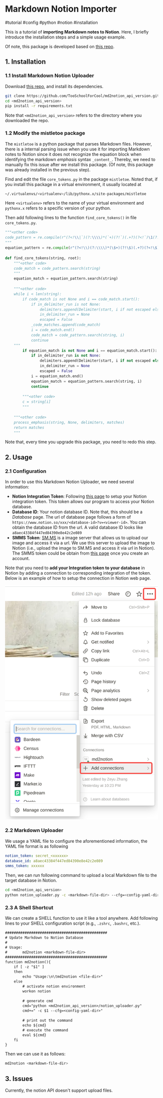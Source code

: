 # Markdown Notion Importer

#tutorial #config #python #notion #installation

This is a tutorial of **importing Markdown notes to Notion**. Here, I briefly introduce the installation steps and a simple usage example. 

Of note, this package is developed based on [this repo](https://github.com/veya2ztn/md2notion_api_version).

## 1. Installation

### 1.1 Install Markdown Notion Uploader

Download [this repo](https://github.com/TooSchoolForCool/md2notion_api_version), and install its dependencies.

```bash
git clone https://github.com/TooSchoolForCool/md2notion_api_version.git
cd <md2notion_api_version>
pip install -r requirements.txt
```

Note that `<md2notion_api_version>` refers to the directory where you downloaded the repo.

### 1.2 Modify the mistletoe package

The `mistletoe` is a python package that parses Markdown files. However, there is a internal parsing issue when you use it for importing Markdown notes to Notion since it does not recognize the equation block when identifying the markdown *emphasis* syntax `_content_`. Thereby, we need to manually fix this issue after we install this package. (Of note, this package was already installed in the previous step).

Find and edit the file `core_tokens.py` in the package `mistletoe`. Noted that, if you install this package in a virtual environment, it usually located at

```bash
~/.virtualenvs/<virtualenv>/lib/pythonx.x/site-packages/mistletoe
```

Here `<virtualenv>` refers to the name of your virtual environment and `pythonx.x` refers to a specific version of your python.

Then add following lines to the function `find_core_tokens()` in file `core_tokens.py`.


```python
"""<other code>
code_pattern = re.compile(r"(?<!\\|`)(?:\\\\)*(`+)(?!`)(.+?)(?<!`)\1(?!`)", re.DOTALL)
"""
equation_pattern = re.compile(r"(?<!\\)(?:\\\\)*(\$+)(?!\$)(.+?)(?<!\$)\1(?!\$)", re.DOTALL)

def find_core_tokens(string, root):
    """<other code>
    code_match = code_pattern.search(string)
    """
    equation_match = equation_pattern.search(string)
    
    """<other code>
    while i < len(string):
        if code_match is not None and i == code_match.start():
            if in_delimiter_run is not None:
                delimiters.append(Delimiter(start, i if not escaped else i-1, string))
                in_delimiter_run = None
                escaped = False
            _code_matches.append(code_match)
            i = code_match.end()
            code_match = code_pattern.search(string, i)
            continue
    """
        if equation_match is not None and i == equation_match.start():
            if in_delimiter_run is not None:
                delimiters.append(Delimiter(start, i if not escaped else i-1, string))
                in_delimiter_run = None
                escaped = False
            i = equation_match.end()
            equation_match = equation_pattern.search(string, i)
            continue
        
        """<other code>
        c = string[i]
        """
    
    """<other code>
    process_emphasis(string, None, delimiters, matches)
    return matches
    """
```

Note that, every time you upgrade this package, you need to redo this step.

## 2. Usage

### 2.1 Configuration

In order to use this Markdown Notion Uploader, we need several information:

- **Notion Integration Token**: Following [this page](https://www.notion.so/my-integrations) to setup your Notion integration token. This token allows our program to access your Notion database.
- **Database ID**: Your notion database ID. Note that, this should be a *Database* page. The url of database page follows a form of `https://www.notion.so/xxx/<database-id>?v=<viewer-id>`. You can obtain the database ID from the url. A valid database ID looks like `a8aec43384f447ed84390e8e42c2e089`
- **SMMS Token**: [SM.MS](https://sm.ms/) is a image server that allows us to upload our image and access it via a url. We use this server to upload the image to Notion (i.e., upload the image to SM.MS and access it via url in Notion). The SMMS token could be obtain from [this page](https://sm.ms/home/apitoken) once you create an account.

Note that you need to **add your Integration token to your database** in Notion by adding a connection to corresponding integration of the token. Below is an example of how to setup the connection in Notion web page. 

![image-20230725111940261](./assets/image-20230725111940261.png)

### 2.2 Markdown Uploader

We usage a YAML file to configure the aforementioned information, the YAML file format is as following

```yaml
notion_token: secret_<xxxxxx>
database_id: a8aec43384f447ed84390e8e42c2e089
smms_token: xxxxxx
```

Then, we can run following command to upload a local Markdown file to the target database in Notion.

```bash
cd <md2notion_api_version>
python notion_uploader.py -c <markdown-file-dir> --cfg=<config-yaml-dir>
```

### 2.3 A Shell Shortcut

We can create a SHELL function to use it like a tool anywhere. Add following lines to your SHELL configuration script (e.g., `.zshrc`, `.bashrc`, etc.).

```shell
###############################################
# Update Markdown to Notion Database
#
# Usage:
#       md2notion <markdown-file-dir>
###############################################
function md2notion(){
    if [ -z "$1" ]
    then
        echo "Usage:\n\tmd2notion <file-dir>"
    else
        # activate notion environment
        workon notion

        # generate cmd
        cmd="python <md2notion_api_version>/notion_uploader.py"
        cmd+=" -c $1 --cfg=<config-yaml-dir>"

        # print out the command
        echo ${cmd}
        # execute the command
        eval ${cmd}
    fi
}
```

Then we can use it as follows:

```bash
md2notion <markdown-file-dir>
```

## 3. Issues

Currently, the notion API doesn't support upload files.